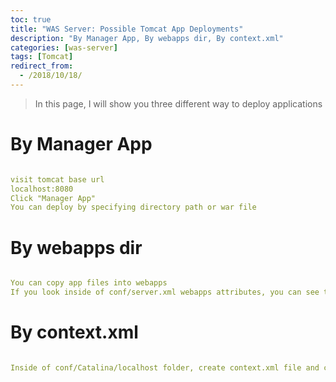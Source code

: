 ```yaml
---
toc: true
title: "WAS Server: Possible Tomcat App Deployments"
description: "By Manager App, By webapps dir, By context.xml"
categories: [was-server]
tags: [Tomcat]
redirect_from:
  - /2018/10/18/
---
```


> In this page, I will show you three different way to deploy applications

# By Manager App

```yaml

visit tomcat base url
localhost:8080
Click "Manager App"
You can deploy by specifying directory path or war file

```

# By webapps dir

```yaml

You can copy app files into webapps
If you look inside of conf/server.xml webapps attributes, you can see that tomcat automatically deploy application within webapps dir

```

# By context.xml

```yaml

Inside of conf/Catalina/localhost folder, create context.xml file and configue your app deployment.

```

[^1]: This is a footnote.

[kramdown]: https://kramdown.gettalong.org/
[My Blog]: https://marindie.github.io
